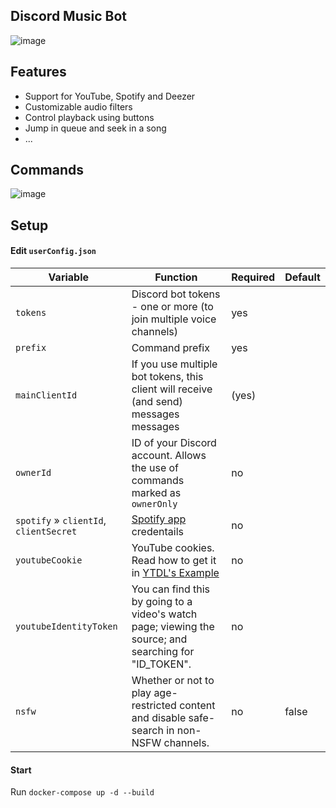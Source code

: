 ## Discord Music Bot

![image](https://user-images.githubusercontent.com/59501676/171850080-4e151cec-13b7-49c6-ba51-827adcbb4cfc.png)

## Features

-   Support for YouTube, Spotify and Deezer
-   Customizable audio filters
-   Control playback using buttons
-   Jump in queue and seek in a song
-   ...

## Commands

![image](https://user-images.githubusercontent.com/59501676/171848604-390e7e5a-776f-4f4e-badc-11c29fb27ba4.png)

## Setup

#### Edit `userConfig.json`

| Variable                               | Function                                                                                                                                                                | Required | Default   |
| -------------------------------------- | ----------------------------------------------------------------------------------------------------------------------------------------------------------------------- | -------- | --------- |
| `tokens`                               | Discord bot tokens - one or more (to join multiple voice channels)                                                                                                      | yes      |           |
| `prefix`                               | Command prefix                                                                                                                                                          | yes      |           |
| `mainClientId`                         | If you use multiple bot tokens, this client will receive (and send) messages messages                                                                                   | (yes)    |           |
| `ownerId`                              | ID of your Discord account. Allows the use of commands marked as `ownerOnly`                                                                                            | no       |           |
| `spotify` » `clientId`, `clientSecret` | [Spotify app](https://developer.spotify.com/dashboard/applications) credentails                                                                                         | no       |           |
| `youtubeCookie`                        | YouTube cookies. Read how to get it in [YTDL's Example](https://github.com/fent/node-ytdl-core/blob/997efdd5dd9063363f6ef668bb364e83970756e7/example/cookies.js#L6-L12) | no       |           |
| `youtubeIdentityToken`                 | You can find this by going to a video's watch page; viewing the source; and searching for "ID_TOKEN".                                                                   | no       |           |
| `nsfw`                                 | Whether or not to play age-restricted content and disable safe-search in non-NSFW channels.                                                                             | no       | false     |

#### Start

Run `docker-compose up -d --build`
